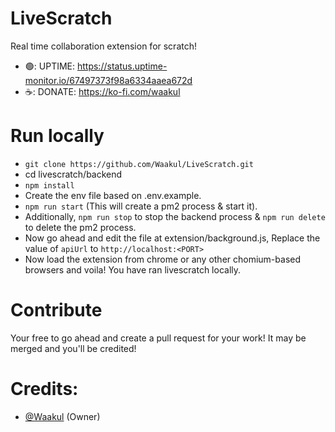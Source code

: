 # LiveScratch
Real time collaboration extension for scratch!
- 🟢: UPTIME: https://status.uptime-monitor.io/67497373f98a6334aaea672d
- ☕: DONATE: https://ko-fi.com/waakul
# Run locally
- `git clone https://github.com/Waakul/LiveScratch.git`
- cd livescratch/backend
- `npm install`
- Create the env file based on .env.example.
- `npm run start` (This will create a pm2 process & start it).
- Additionally, `npm run stop` to stop the backend process & `npm run delete` to delete the pm2 process.
- Now go ahead and edit the file at extension/background.js, Replace the value of `apiUrl` to `http://localhost:<PORT>`
- Now load the extension from chrome or any other chomium-based browsers and voila! You have ran livescratch locally.
# Contribute
Your free to go ahead and create a pull request for your work! It may be merged and you'll be credited!
# Credits:
- [@Waakul](https://github.com/Waakul) (Owner)
